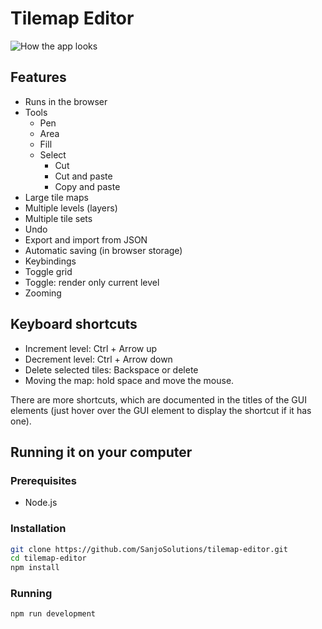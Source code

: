 # Tilemap Editor

![How the app looks](image.png)

## Features

* Runs in the browser
* Tools
  * Pen
  * Area
  * Fill
  * Select
    * Cut 
    * Cut and paste
    * Copy and paste
* Large tile maps
* Multiple levels (layers)
* Multiple tile sets
* Undo
* Export and import from JSON
* Automatic saving (in browser storage)
* Keybindings
* Toggle grid
* Toggle: render only current level
* Zooming

## Keyboard shortcuts

- Increment level: Ctrl + Arrow up
- Decrement level: Ctrl + Arrow down
- Delete selected tiles: Backspace or delete
- Moving the map: hold space and move the mouse.

There are more shortcuts, which are documented in the titles of the GUI elements (just hover over the GUI element to display the shortcut if it has one).

## Running it on your computer

### Prerequisites

* Node.js

### Installation

```bash
git clone https://github.com/SanjoSolutions/tilemap-editor.git
cd tilemap-editor
npm install
```

### Running

```bash
npm run development
```
